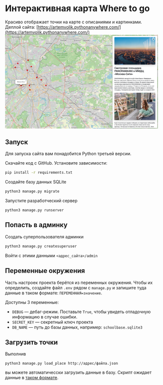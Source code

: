 # Интерактивная карта Where to go
Красиво отображает точки на карте с описаниями и картинками.
Деплой сайта: 
[https://artemvolik.pythonanywhere.com/](https://artemvolik.pythonanywhere.com/)  
![screenshot](/main.png?raw=true)  


## Запуск

Для запуска сайта вам понадобится Python третьей версии.

Скачайте код с GitHub. Установите зависимости:

```sh
pip install -r requirements.txt
```

Создайте базу данных SQLite

```sh
python3 manage.py migrate
```

Запустите разработческий сервер

```
python3 manage.py runserver
```
## Попасть в админку

Создать суперпользователя админки 
```sh
python3 manage.py createsuperuser
```
Войти с этими данными `<адрес_сайта>/admin`

## Переменные окружения

Часть настроек проекта берётся из переменных окружения. Чтобы их определить, создайте файл `.env` рядом с `manage.py` и запишите туда данные в таком формате: `ПЕРЕМЕННАЯ=значение`.

Доступны 3 переменные:
- `DEBUG` — дебаг-режим. Поставьте `True`, чтобы увидеть отладочную информацию в случае ошибки.
- `SECRET_KEY` — секретный ключ проекта
- `DB_NAME` — путь до базы данных, например: `schoolbase.sqlite3`

## Загрузить точки 
Выполнив 
```shell
python3 manage.py load_place http://адрес/файла.json
```
вы можете автоматичесски загрузить данные в базу. Скрипт ожидает данные в [таком формате](https://raw.githubusercontent.com/devmanorg/where-to-go-places/master/places/%D0%9B%D0%BE%D0%BF%D0%B0%D1%82%D0%B8%D0%BD%D1%81%D0%BA%D0%B8%D0%B9%20%D1%80%D1%83%D0%B4%D0%BD%D0%B8%D0%BA.json).


